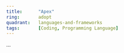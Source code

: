 ```yaml
---
title:      "Apex"
ring:       adopt
quadrant:   languages-and-frameworks
tags:       [Coding, Programming Language]
---
```


...